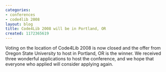 ```yaml
---
categories:
- conferences
- code4lib 2008
layout: blog
title: Code4Lib 2008 will be in Portland, OR
created: 1172365619
---
```

Voting on the location of Code4Lib 2008 is now closed and the offer from Oregon State University to host in Portland, OR is the winner. We received three wonderful applications to host the conference, and we hope that everyone who applied will consider applying again. 
